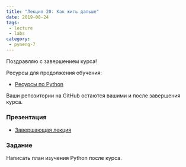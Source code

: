 ```yaml
---
title: "Лекция 20: Как жить дальше"
date: 2019-08-24
tags:
 - lecture
 - labs
category:
 - pyneng-7
---
```


Поздравляю с завершением курса!

Ресурсы для продолжения обучения:

* [Ресурсы по Python](https://natenka.github.io/pyneng-resources/)

Ваши репозитории на GitHub остаются вашими и после завершения курса.

### Презентация

* [Завершающая лекция](https://gitpitch.com/natenka/pyneng-slides/course_final#/)


### Задание

Написать план изучения Python после курса.
